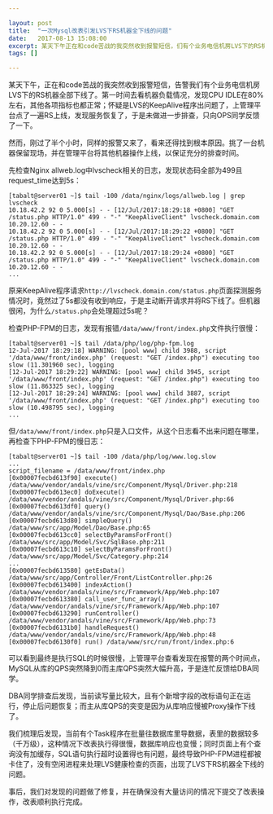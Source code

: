 ```yaml
---

layout: post
title:  "一次Mysql改表引发LVS下RS机器全下线的问题"
date:   2017-08-13 15:08:00
excerpt: 某天下午正在和code苦战的我突然收到报警短信，们有个业务电信机房LVS下的RS机器全部下线了...
tags: []

---
```


某天下午，正在和code苦战的我突然收到报警短信，告警我们有个业务电信机房LVS下的RS机器全部下线了。第一时间去看机器负载情况，发现CPU IDLE在80%左右，其他各项指标也都正常；怀疑是LVS的KeepAlive程序出问题了，上管理平台点了一遍RS上线，发现服务恢复了，于是未做进一步排查，只向OPS同学反馈了一下。

然而，刚过了半个小时，同样的报警又来了，看来还得找到根本原因。挑了一台机器保留现场，并在管理平台将其他机器操作上线，以保证充分的排查时间。

先检查Nginx allweb.log中lvscheck相关的日志，发现状态码全部为499且request_time达到5s：

```
[tabalt@server01 ~]$ tail -100 /data/nginx/logs/allweb.log | grep lvscheck
10.18.42.2 92 0 5.000[s] - - [12/Jul/2017:18:29:18 +0800] "GET /status.php HTTP/1.0" 499 - "-" "KeepAliveClient" lvscheck.domain.com 10.20.12.60 - -
10.18.42.2 92 0 5.000[s] - - [12/Jul/2017:18:29:22 +0800] "GET /status.php HTTP/1.0" 499 - "-" "KeepAliveClient" lvscheck.domain.com 10.20.12.60 - -
10.18.42.2 92 0 5.000[s] - - [12/Jul/2017:18:29:24 +0800] "GET /status.php HTTP/1.0" 499 - "-" "KeepAliveClient" lvscheck.domain.com 10.20.12.60 - -
...
```

原来KeepAlive程序请求`http://lvscheck.domain.com/status.php`页面探测服务情况时，竟然过了5s都没有收到响应，于是主动断开请求并将RS下线了。但机器很闲，为什么`/status.php`会处理超过5s呢？

检查PHP-FPM的日志，发现有报错`/data/www/front/index.php`文件执行很慢：
```
[tabalt@server01 ~]$ tail /data/php/log/php-fpm.log
12-Jul-2017 18:29:18] WARNING: [pool www] child 3988, script '/data/www/front/index.php' (request: "GET /index.php") executing too slow (11.301960 sec), logging
[12-Jul-2017 18:29:22] WARNING: [pool www] child 3945, script '/data/www/front/index.php' (request: "GET /index.php") executing too slow (11.863325 sec), logging
[12-Jul-2017 18:29:24] WARNING: [pool www] child 3887, script '/data/www/front/index.php' (request: "GET /index.php") executing too slow (10.498795 sec), logging
...
```

但`/data/www/front/index.php`只是入口文件，从这个日志看不出来问题在哪里，再检查下PHP-FPM的慢日志：

```
[tabalt@server01 ~]$ tail -100 /data/php/log/www.log.slow
...
script_filename = /data/www/front/index.php
[0x00007fecbd613f90] execute() /data/www/vendor/andals/vine/src/Component/Mysql/Driver.php:218
[0x00007fecbd613ec0] doExecute() /data/www/vendor/andals/vine/src/Component/Mysql/Driver.php:66
[0x00007fecbd613df0] query() /data/www/vendor/andals/vine/src/Component/Mysql/Dao/Base.php:206
[0x00007fecbd613d80] simpleQuery() /data/www/src/app/Model/Dao/Base.php:65
[0x00007fecbd613cc0] selectByParamsForFront() /data/www/src/app/Model/Svc/SqlBase.php:211
[0x00007fecbd613c10] selectByParamsForFront() /data/www/src/app/Model/Svc/Category.php:214
...
[0x00007fecbd613580] getEsData() /data/www/src/app/Controller/Front/ListController.php:26
[0x00007fecbd613400] indexAction() /data/www/vendor/andals/vine/src/Framework/App/Web.php:107
[0x00007fecbd613380] call_user_func_array() /data/www/vendor/andals/vine/src/Framework/App/Web.php:107
[0x00007fecbd613290] runController() /data/www/vendor/andals/vine/src/Framework/App/Web.php:73
[0x00007fecbd6131b0] handleRequest() /data/www/vendor/andals/vine/src/Framework/App/Web.php:48
[0x00007fecbd6130f0] run() /data/www/src/run/front/index.php:6
```

可以看到最终是执行SQL的时候很慢，上管理平台查看发现在报警的两个时间点，MySQL从库的QPS突然降到0而主库QPS突然大幅升高，于是连忙反馈给DBA同学。

DBA同学排查后发现，当前读写量比较大，且有个新增字段的改标语句正在运行，停止后问题恢复；而主从库QPS的突变是因为从库响应慢被Proxy操作下线了。


我们梳理后发现，当前有个Task程序在批量往数据库里导数据，表里的数据较多（千万级），这种情况下改表执行得很慢，数据库响应也变慢；同时页面上有个查询没有加缓存，SQL语句执行超时设置得也有问题，最终导致PHP-FPM进程都被卡住了，没有空闲进程来处理LVS健康检查的页面，出现了LVS下RS机器全下线的问题。

事后，我们对发现的问题做了修复，并在确保没有大量访问的情况下提交了改表操作，改表顺利执行完成。



